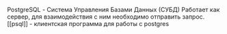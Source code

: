 PostgreSQL - Система Управления Базами Данных (СУБД)
Работает как сервер, для взаимодействия с ним необходимо отправить запрос.
[[psql]] - клиентская программа для работы с postgres